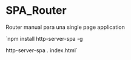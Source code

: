 # SPA_Router

Router manual para una single page application

`npm install http-server-spa -g

http-server-spa . index.html`
